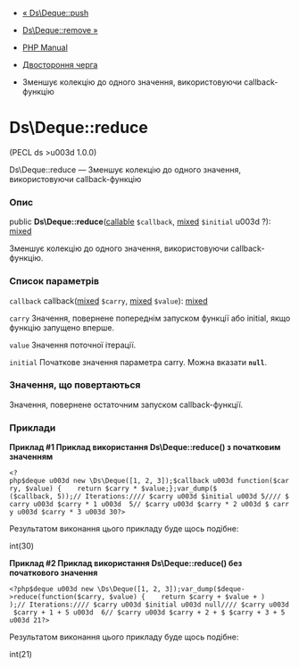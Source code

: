 - [« Ds\Deque::push](ds-deque.push.md)
- [Ds\Deque::remove »](ds-deque.remove.md)

- [PHP Manual](index.md)
- [Двостороння черга](class.ds-deque.md)
- Зменшує колекцію до одного значення, використовуючи callback-функцію

# Ds\Deque::reduce

(PECL ds \>u003d 1.0.0)

Ds\Deque::reduce — Зменшує колекцію до одного значення, використовуючи
callback-функцію

### Опис

public **Ds\Deque::reduce**([callable](language.types.callable.md)
`$callback`,
[mixed](language.types.declarations.md#language.types.declarations.mixed)
`$initial` u003d ?):
[mixed](language.types.declarations.md#language.types.declarations.mixed)

Зменшує колекцію до одного значення, використовуючи callback-функцію.

### Список параметрів

`callback`
callback([mixed](language.types.declarations.md#language.types.declarations.mixed)
`$carry`,
[mixed](language.types.declarations.md#language.types.declarations.mixed)
`$value`):
[mixed](language.types.declarations.md#language.types.declarations.mixed)

`carry`
Значення, повернене попереднім запуском функції або initial, якщо
функцію запущено вперше.

`value`
Значення поточної ітерації.

`initial`
Початкове значення параметра carry. Можна вказати **`null`**.

### Значення, що повертаються

Значення, повернене остаточним запуском callback-функції.

### Приклади

**Приклад #1 Приклад використання **Ds\Deque::reduce()** з початковим
значенням**

` <?php$deque u003d new \Ds\Deque([1, 2, 3]);$callback u003d function($carry, $value) {    return $carry * $value;};var_dump($ ($callback, 5));// Iterations://// $carry u003d $initial u003d 5//// $carry u003d $carry * 1 u003d  5// $carry u003d $carry * 2 u003d $ carry u003d $carry * 3 u003d 30?> `

Результатом виконання цього прикладу буде щось подібне:

int(30)

**Приклад #2 Приклад використання **Ds\Deque::reduce()** без початкового
значення**

` <?php$deque u003d new \Ds\Deque([1, 2, 3]);var_dump($deque->reduce(function($carry, $value) {    return $carry + $value + ) );// Iterations://// $carry u003d $initial u003d null//// $carry u003d $carry + 1 + 5 u003d  6// $carry u003d $carry + 2 + $ $carry + 3 + 5 u003d 21?> `

Результатом виконання цього прикладу буде щось подібне:

int(21)
